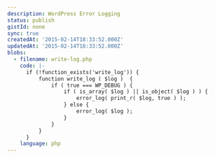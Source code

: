 ```yaml
---
description: WordPress Error Logging
status: publish
gistId: none
sync: true
createdAt: '2015-02-14T18:33:52.000Z'
updatedAt: '2015-02-14T18:33:52.000Z'
blobs:
  - filename: write-log.php
    code: |-
      if (!function_exists('write_log')) {
          function write_log ( $log )  {
              if ( true === WP_DEBUG ) {
                  if ( is_array( $log ) || is_object( $log ) ) {
                      error_log( print_r( $log, true ) );
                  } else {
                      error_log( $log );
                  }
              }
          }
      }
    language: php
---
```


